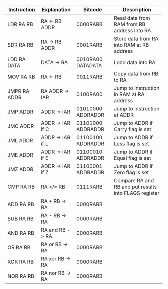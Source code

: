 
|Instruction	|Explanation	|Bitcode	|Description|
|--|--|--|--|
|LDR RA RB			|RA <- RB ADDR|0000RARB	|Read data from RAM from RB address into RA|
|SDR RA RB			|RA -> RB ADDR|0001RARB	|Store data from RA into RAM at RB address|
|LDD RA DATA		|DATA -> RA|0010RA00 DATADATA	|Load data into RA|
|MOV RA RB			|RA <- RB|0011RARB	|Copy data from RB to RA|
|JMPR RA ADDR		|RA ADDR -> IAR|0100RA00	|Jump to instruction in RAM at RA address|
|JMP ADDR			|ADDR -> IAR|01010000 ADDRADDR	|Jump to instruction at ADDR|
|JMC ADDR			|ADDR -> IAR if C|01101000 ADDRADDR	|Jump to ADDR if Carry flag is set|
|JML ADDR			|ADDR -> IAR if L|01100100 ADDRADDR	|Jump to ADDR if Less flag is set|
|JME ADDR			|ADDR -> IAR if E|01100010 ADDRADDR	|Jump to ADDR if Equal flag is set|
|JMZ ADDR			|ADDR -> IAR if Z|01100001 ADDRADDR	|Jump to ADDR if Zero flag is set|
|CMP RA RB|RA </= RB|0111RARB|Compare RA and RB and put results into FLAGS register|
|ADD RA RB			|RA + RB -> RA|0000RARB		||
|SUB RA RB			|RA - RB -> RA|0000RARB		||
|AND RA RB			|RA and RB -> RA|0000RARB	||
|OR RA RB			|RA or RB -> RA|0000RARB	||
|XOR RA RB			|RA xor RB -> RA|0000RARB	||
|NOR RA RB			|RA nor RB -> RA|0000RARB	||
